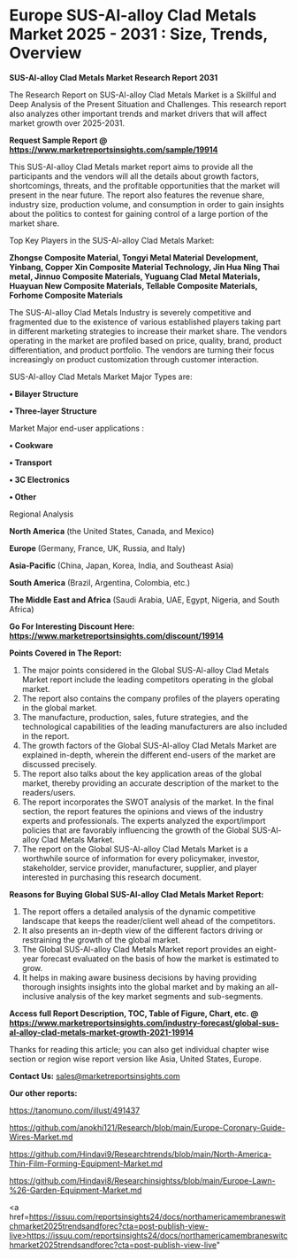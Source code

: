 # Europe SUS-Al-alloy Clad Metals Market 2025 - 2031 : Size, Trends, Overview

<strong>SUS-Al-alloy Clad Metals Market Research Report 2031</strong>

The Research Report on SUS-Al-alloy Clad Metals Market is a Skillful and Deep Analysis of the Present Situation and Challenges. This research report also analyzes other important trends and market drivers that will affect market growth over 2025-2031.

<strong>Request Sample Report @ <a href=https://www.marketreportsinsights.com/sample/19914>https://www.marketreportsinsights.com/sample/19914</a></strong>

This SUS-Al-alloy Clad Metals market report aims to provide all the participants and the vendors will all the details about growth factors, shortcomings, threats, and the profitable opportunities that the market will present in the near future. The report also features the revenue share, industry size, production volume, and consumption in order to gain insights about the politics to contest for gaining control of a large portion of the market share.

Top Key Players in the SUS-Al-alloy Clad Metals Market:

<strong>Zhongse Composite Material, Tongyi Metal Material Development, Yinbang, Copper Xin Composite Material Technology, Jin Hua Ning Thai metal, Jinnuo Composite Materials, Yuguang Clad Metal Materials, Huayuan New Composite Materials, Tellable Composite Materials, Forhome Composite Materials</strong>

The SUS-Al-alloy Clad Metals Industry is severely competitive and fragmented due to the existence of various established players taking part in different marketing strategies to increase their market share. The vendors operating in the market are profiled based on price, quality, brand, product differentiation, and product portfolio. The vendors are turning their focus increasingly on product customization through customer interaction.

SUS-Al-alloy Clad Metals Market Major Types are:

<strong>• Bilayer Structure

• Three-layer Structure</strong>

Market Major end-user applications :

<strong>• Cookware

• Transport

• 3C Electronics

• Other</strong>

Regional Analysis

</u><strong><b>North America</b></strong> (the United States, Canada, and Mexico)

<strong><b>Europe </b></strong>(Germany, France, UK, Russia, and Italy)

<strong><b>Asia-Pacific</b></strong> (China, Japan, Korea, India, and Southeast Asia)

<strong><b>South America</b></strong> (Brazil, Argentina, Colombia, etc.)

<strong><b>The Middle East and Africa</b></strong> (Saudi Arabia, UAE, Egypt, Nigeria, and South Africa)

<strong>Go For Interesting Discount Here: <a href=https://www.marketreportsinsights.com/discount/19914>https://www.marketreportsinsights.com/discount/19914</a></strong>

<strong>Points Covered in The Report:</strong>
<ol>
  <li>The major points considered in the Global SUS-Al-alloy Clad Metals Market report include the leading competitors operating in the global market.</li>
  <li>The report also contains the company profiles of the players operating in the global market.</li>
  <li>The manufacture, production, sales, future strategies, and the technological capabilities of the leading manufacturers are also included in the report.</li>
  <li>The growth factors of the Global SUS-Al-alloy Clad Metals Market are explained in-depth, wherein the different end-users of the market are discussed precisely.</li>
  <li>The report also talks about the key application areas of the global market, thereby providing an accurate description of the market to the readers/users.</li>
  <li>The report incorporates the SWOT analysis of the market. In the final section, the report features the opinions and views of the industry experts and professionals. The experts analyzed the export/import policies that are favorably influencing the growth of the Global SUS-Al-alloy Clad Metals Market.</li>
  <li>The report on the Global SUS-Al-alloy Clad Metals Market is a worthwhile source of information for every policymaker, investor, stakeholder, service provider, manufacturer, supplier, and player interested in purchasing this research document.</li>
</ol>
<strong>Reasons for Buying Global SUS-Al-alloy Clad Metals Market Report:</strong>

<ol>
  <li>The report offers a detailed analysis of the dynamic competitive landscape that keeps the reader/client well ahead of the competitors.</li>
  <li>It also presents an in-depth view of the different factors driving or restraining the growth of the global market.</li>
  <li>The Global SUS-Al-alloy Clad Metals Market report provides an eight-year forecast evaluated on the basis of how the market is estimated to grow.</li>
  <li>It helps in making aware business decisions by having providing thorough insights insights into the global market and by making an all-inclusive analysis of the key market segments and sub-segments.</li>
</ol>
<strong>Access full Report Description, TOC, Table of Figure, Chart, etc. @ <a href=https://www.marketreportsinsights.com/industry-forecast/global-sus-al-alloy-clad-metals-market-growth-2021-19914>https://www.marketreportsinsights.com/industry-forecast/global-sus-al-alloy-clad-metals-market-growth-2021-19914</a></strong>


Thanks for reading this article; you can also get individual chapter wise section or region wise report version like Asia, United States, Europe.

<strong>Contact Us:</strong>
sales@marketreportsinsights.com

<strong>Our other reports:</strong>

<a href=https://tanomuno.com/illust/491437>https://tanomuno.com/illust/491437</a>

<a href=https://github.com/anokhi121/Research/blob/main/Europe-Coronary-Guide-Wires-Market.md>https://github.com/anokhi121/Research/blob/main/Europe-Coronary-Guide-Wires-Market.md</a>

<a href=https://github.com/Hindavi9/Researchtrends/blob/main/North-America-Thin-Film-Forming-Equipment-Market.md>https://github.com/Hindavi9/Researchtrends/blob/main/North-America-Thin-Film-Forming-Equipment-Market.md</a>

<a href=https://github.com/Hindavi8/Researchinsightss/blob/main/Europe-Lawn-%26-Garden-Equipment-Market.md>https://github.com/Hindavi8/Researchinsightss/blob/main/Europe-Lawn-%26-Garden-Equipment-Market.md</a>

<a href=https://issuu.com/reportsinsights24/docs/northamericamembraneswitchmarket2025trendsandforec?cta=post-publish-view-live>https://issuu.com/reportsinsights24/docs/northamericamembraneswitchmarket2025trendsandforec?cta=post-publish-view-live</a>"
